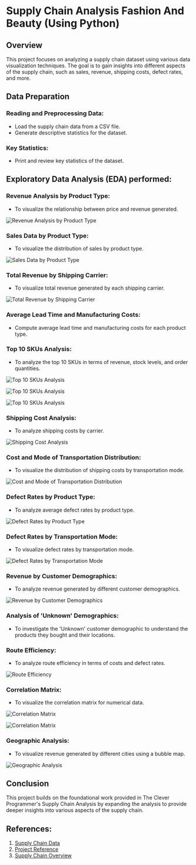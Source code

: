 # Supply Chain Analysis Fashion And Beauty (Using Python)

## Overview

This project focuses on analyzing a supply chain dataset using various data visualization techniques. The goal is to gain insights into different aspects of the supply chain, such as sales, revenue, shipping costs, defect rates, and more.

## Data Preparation

### Reading and Preprocessing Data:
- Load the supply chain data from a CSV file.
- Generate descriptive statistics for the dataset.

### Key Statistics:
- Print and review key statistics of the dataset.

## Exploratory Data Analysis (EDA) performed:

### Revenue Analysis by Product Type:
- To visualize the relationship between price and revenue generated.

![Revenue Analysis by Product Type](output/1_Revenue_Analysis_by_Product_Type.JPG)

### Sales Data by Product Type:
- To visualize the distribution of sales by product type.

![Sales Data by Product Type](output/2_Sales_Data_by_Product_Type.JPG)

### Total Revenue by Shipping Carrier:
- To visualize total revenue generated by each shipping carrier.

![Total Revenue by Shipping Carrier](output/3_Total_Revenue_by_Shipping_Carrier.JPG)

### Average Lead Time and Manufacturing Costs:
- Compute average lead time and manufacturing costs for each product type.

### Top 10 SKUs Analysis:
- To analyze the top 10 SKUs in terms of revenue, stock levels, and order quantities.

![Top 10 SKUs Analysis](output/5_Top_10_SKUs_Analysis_1.JPG)

![Top 10 SKUs Analysis](output/5_Top_10_SKUs_Analysis_2.JPG)

![Top 10 SKUs Analysis](output/5_Top_10_SKUs_Analysis_3.JPG)

### Shipping Cost Analysis:
- To analyze shipping costs by carrier.

![Shipping Cost Analysis](output/6_Shipping_Cost_Analysis.JPG)

### Cost and Mode of Transportation Distribution:
- To visualize the distribution of shipping costs by transportation mode.

![Cost and Mode of Transportation Distribution](output/7_Cost_and_Mode_of_Transportation_Distribution.JPG)

### Defect Rates by Product Type:
- To analyze average defect rates by product type.

![Defect Rates by Product Type](output/8_Defect_Rates_by_Product_Type.JPG)

### Defect Rates by Transportation Mode:
- To visualize defect rates by transportation mode.

![Defect Rates by Transportation Mode](output/9_Defect_Rates_by_Transportation_Mode.JPG)

### Revenue by Customer Demographics:
- To analyze revenue generated by different customer demographics.

![Revenue by Customer Demographics](output/10_Revenue_by_Customer_Demographics.JPG)

### Analysis of 'Unknown' Demographics:
- To investigate the 'Unknown' customer demographic to understand the products they bought and their locations.

### Route Efficiency:
- To analyze route efficiency in terms of costs and defect rates.

![Route Efficiency](output/12_Route_Efficiency.JPG)

### Correlation Matrix:
- To visualize the correlation matrix for numerical data.

![Correlation Matrix](output/13_Correlation_Matrix_1.JPG)

![Correlation Matrix](output/13_Correlation_Matrix_2.JPG)

### Geographic Analysis:
- To visualize revenue generated by different cities using a bubble map.

![Geographic Analysis](output/14_Geographic_Analysis.JPG)

## Conclusion

This project builds on the foundational work provided in The Clever Programmer's Supply Chain Analysis by expanding the analysis to provide deeper insights into various aspects of the supply chain.

## References:
1. [Supply Chain Data](https://statso.io/supply-chain-analysis-case-study/)
2. [Project Reference](https://thecleverprogrammer.com/2023/04/03/supply-chain-analysis-using-python/)
3. [Supply Chain Overview](https://thecleverprogrammer.com/2023/03/09/how-data-science-is-used-for-supply-chain-management/)
